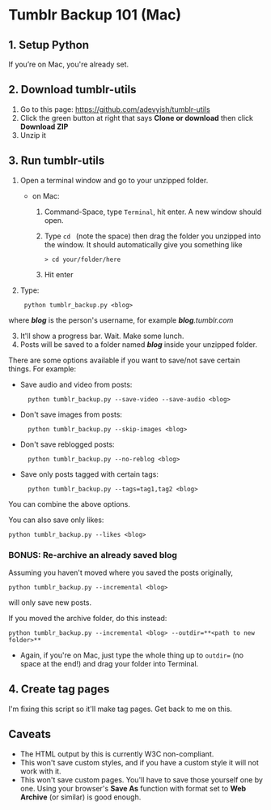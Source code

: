 # Tumblr Backup 101 (Mac)

## 1. Setup Python

If you’re on Mac, you're already set.

## 2. Download tumblr-utils

1. Go to this page: https://github.com/adevyish/tumblr-utils
2. Click the green button at right that says **Clone or download** then click **Download ZIP**
3. Unzip it

## 3. Run tumblr-utils

1. Open a terminal window and go to your unzipped folder.

   * on Mac:

		1. Command-Space, type `Terminal`, hit enter. A new window should open.
		2. Type `cd ` (note the space) then drag the folder you unzipped into the window. It should automatically give you something like

			```> cd your/folder/here```

		3. Hit enter

2. Type:

		python tumblr_backup.py <blog>

where ***blog*** is the person's username, for example ***blog**.tumblr.com*

3. It'll show a progress bar. Wait. Make some lunch.
4. Posts will be saved to a folder named ***blog*** inside your unzipped folder.

There are some options available if you want to save/not save certain things. For example:

* Save audio and video from posts:

		python tumblr_backup.py --save-video --save-audio <blog>

* Don't save images from posts:

		python tumblr_backup.py --skip-images <blog>

* Don't save reblogged posts:

		python tumblr_backup.py --no-reblog <blog>

* Save only posts tagged with certain tags:

		python tumblr_backup.py --tags=tag1,tag2 <blog>

You can combine the above options.

You can also save only likes:

	python tumblr_backup.py --likes <blog>

### BONUS: Re-archive an already saved blog

Assuming you haven't moved where you saved the posts originally,

	python tumblr_backup.py --incremental <blog>

will only save new posts.

If you moved the archive folder, do this instead:

	python tumblr_backup.py --incremental <blog> --outdir=**<path to new folder>**

* Again, if you're on Mac, just type the whole thing up to `outdir=` (no space at the end!) and drag your folder into Terminal.

## 4. Create tag pages

I'm fixing this script so it'll make tag pages. Get back to me on this.

## Caveats

* The HTML output by this is currently W3C non-compliant.
* This won't save custom styles, and if you have a custom style it will not work with it.
* This won't save custom pages. You'll have to save those yourself one by one. Using your browser's **Save As** function with format set to **Web Archive** (or similar) is good enough.
